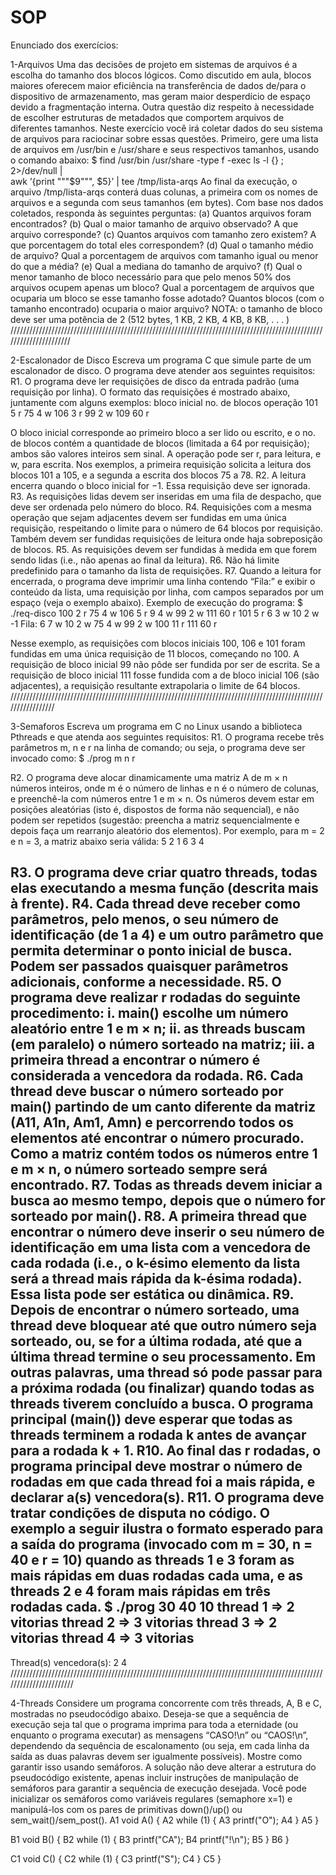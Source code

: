 # SOP

Enunciado dos exercícios:

1-Arquivos
Uma das decisões de projeto em sistemas de arquivos é a escolha do tamanho dos blocos lógicos. Como
discutido em aula, blocos maiores oferecem maior eficiência na transferência de dados de/para o 
dispositivo de armazenamento, mas geram maior desperdício de espaço devido a fragmentação interna.
Outra questão diz respeito à necessidade de escolher estruturas de metadados que comportem arquivos
de diferentes tamanhos. Neste exercício você irá coletar dados do seu sistema de arquivos para raciocinar
sobre essas questões.
Primeiro, gere uma lista de arquivos em /usr/bin e /usr/share e seus respectivos tamanhos, usando o
comando abaixo:
$ find /usr/bin /usr/share -type f -exec ls -l {} \; 2>/dev/null | \
awk ’{print "\""$9"\"", $5}’ | tee /tmp/lista-arqs
Ao final da execução, o arquivo /tmp/lista-arqs conterá duas colunas, a primeira com os nomes de
arquivos e a segunda com seus tamanhos (em bytes).
Com base nos dados coletados, responda às seguintes perguntas:
(a) Quantos arquivos foram encontrados?
(b) Qual o maior tamanho de arquivo observado? A que arquivo corresponde?
(c) Quantos arquivos com tamanho zero existem? A que porcentagem do total eles correspondem?
(d) Qual o tamanho médio de arquivo? Qual a porcentagem de arquivos com tamanho igual ou menor
do que a média?
(e) Qual a mediana do tamanho de arquivo?
(f) Qual o menor tamanho de bloco necessário para que pelo menos 50% dos arquivos ocupem apenas
um bloco? Qual a porcentagem de arquivos que ocuparia um bloco se esse tamanho fosse adotado?
Quantos blocos (com o tamanho encontrado) ocuparia o maior arquivo?
NOTA: o tamanho de bloco deve ser uma potência de 2 (512 bytes, 1 KB, 2 KB, 4 KB, 8 KB, . . . )
//////////////////////////////////////////////////////////////////////////////////////////////////////////////////////

2-Escalonador de Disco
Escreva um programa C que simule parte de um escalonador de disco. O programa deve atender aos
seguintes requisitos:
R1. O programa deve ler requisições de disco da entrada padrão (uma requisição por linha). O formato
das requisições é mostrado abaixo, juntamente com alguns exemplos:
bloco inicial   no. de blocos   operação
101             5               r
75              4               w
106             3               r
99              2               w
109             60              r

O bloco inicial corresponde ao primeiro bloco a ser lido ou escrito, e o no. de blocos contém a quantidade de blocos
(limitada a 64 por requisição); ambos são valores inteiros sem sinal. A operação pode
ser r, para leitura, e w, para escrita. Nos exemplos, a primeira requisição solicita a leitura dos blocos
101 a 105, e a segunda a escrita dos blocos 75 a 78.
R2. A leitura encerra quando o bloco inicial for −1. Essa requisição deve ser ignorada.
R3. As requisições lidas devem ser inseridas em uma fila de despacho, que deve ser ordenada pelo
número do bloco.
R4. Requisições com a mesma operação que sejam adjacentes devem ser fundidas em uma única requisição, respeitando 
o limite para o número de 64 blocos por requisição. Também devem ser fundidas
requisições de leitura onde haja sobreposição de blocos.
R5. As requisições devem ser fundidas à medida em que forem sendo lidas (i.e., não apenas ao final da
leitura).
R6. Não há limite predefinido para o tamanho da lista de requisições.
R7. Quando a leitura for encerrada, o programa deve imprimir uma linha contendo “Fila:” e exibir o
conteúdo da lista, uma requisição por linha, com campos separados por um espaço (veja o exemplo
abaixo).
Exemplo de execução do programa:
$ ./req-disco
100 2 r
75 4 w
106 5 r
9 4 w
99 2 w
111 60 r
101 5 r
6 3 w
10 2 w
-1
Fila:
6 7 w
10 2 w
75 4 w
99 2 w
100 11 r
111 60 r

Nesse exemplo, as requisições com blocos iniciais 100, 106 e 101 foram fundidas em uma única requisição
de 11 blocos, começando no 100. A requisição de bloco inicial 99 não pôde ser fundida por ser de escrita.
Se a requisição de bloco inicial 111 fosse fundida com a de bloco inicial 106 (são adjacentes), a requisição
resultante extrapolaria o limite de 64 blocos.
/////////////////////////////////////////////////////////////////////////////////////////////////////////////////

3-Semaforos
Escreva um programa em C no Linux usando a biblioteca Pthreads e que atenda aos seguintes requisitos:
R1. O programa recebe três parâmetros m, n e r na linha de comando; ou seja, o programa deve ser
invocado como:
$ ./prog m n r

R2. O programa deve alocar dinamicamente uma matriz A de m × n números inteiros, onde m é o número de linhas 
e n é o número de colunas, e preenchê-la com números entre 1 e m × n. Os números
devem estar em posições aleatórias (isto é, dispostos de forma não sequencial), e não podem ser
repetidos (sugestão: preencha a matriz sequencialmente e depois faça um rearranjo aleatório dos
elementos). Por exemplo, para m = 2 e n = 3, a matriz abaixo seria válida:
5 2 1
6 3 4

R3. O programa deve criar quatro threads, todas elas executando a mesma função (descrita mais à frente).
R4. Cada thread deve receber como parâmetros, pelo menos, o seu número de identificação (de 1 a 4) e
um outro parâmetro que permita determinar o ponto inicial de busca. Podem ser passados quaisquer
parâmetros adicionais, conforme a necessidade.
R5. O programa deve realizar r rodadas do seguinte procedimento:
i. main() escolhe um número aleatório entre 1 e m × n;
ii. as threads buscam (em paralelo) o número sorteado na matriz;
iii. a primeira thread a encontrar o número é considerada a vencedora da rodada.
R6. Cada thread deve buscar o número sorteado por main() partindo de um canto diferente da matriz
(A11, A1n, Am1, Amn) e percorrendo todos os elementos até encontrar o número procurado. Como a
matriz contém todos os números entre 1 e m × n, o número sorteado sempre será encontrado.
R7. Todas as threads devem iniciar a busca ao mesmo tempo, depois que o número for sorteado por
main().
R8. A primeira thread que encontrar o número deve inserir o seu número de identificação em uma lista
com a vencedora de cada rodada (i.e., o k-ésimo elemento da lista será a thread mais rápida da k-ésima
rodada). Essa lista pode ser estática ou dinâmica.
R9. Depois de encontrar o número sorteado, uma thread deve bloquear até que outro número seja sorteado, ou, se for a última rodada, até que a última thread termine o seu processamento. Em outras
palavras, uma thread só pode passar para a próxima rodada (ou finalizar) quando todas as threads tiverem concluído a busca. O programa principal (main()) deve esperar que todas as threads terminem
a rodada k antes de avançar para a rodada k + 1.
R10. Ao final das r rodadas, o programa principal deve mostrar o número de rodadas em que cada thread
foi a mais rápida, e declarar a(s) vencedora(s).
R11. O programa deve tratar condições de disputa no código.
O exemplo a seguir ilustra o formato esperado para a saída do programa (invocado com m = 30, n = 40
e r = 10) quando as threads 1 e 3 foram as mais rápidas em duas rodadas cada uma, e as threads 2 e 4
foram mais rápidas em três rodadas cada.
$ ./prog 30 40 10
thread 1 => 2 vitorias
thread 2 => 3 vitorias
thread 3 => 2 vitorias
thread 4 => 3 vitorias
-------------------------------
Thread(s) vencedora(s): 2 4
///////////////////////////////////////////////////////////////////////////////////////////////////////////////////////

4-Threads
Considere um programa concorrente com três threads, A, B e C, mostradas no pseudocódigo abaixo.
Deseja-se que a sequência de execução seja tal que o programa imprima para toda a eternidade (ou
enquanto o programa executar) as mensagens “CASO!\n” ou “CAOS!\n”, dependendo da sequência de escalonamento 
(ou seja, em cada linha da saída as duas palavras devem ser igualmente possíveis). Mostre
como garantir isso usando semáforos. A solução não deve alterar a estrutura do pseudocódigo existente,
apenas incluir instruções de manipulação de semáforos para garantir a sequência de execução desejada.
Você pode inicializar os semáforos como variáveis regulares (semaphore x=1) e manipulá-los com os
pares de primitivas down()/up() ou sem_wait()/sem_post().
A1 void A() {
A2  while (1) {
A3    printf("O");
A4  }
A5 }

B1 void B() {
B2  while (1) {
B3    printf("CA");
B4    printf("!\n");
B5  }
B6 }

C1 void C() {
C2  while (1) {
C3    printf("S");
C4  }
C5 }
